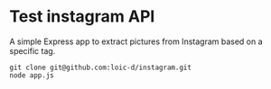 # Test instagram API

A simple Express app to extract pictures from Instagram based on a specific tag.

```
git clone git@github.com:loic-d/instagram.git
node app.js
```

